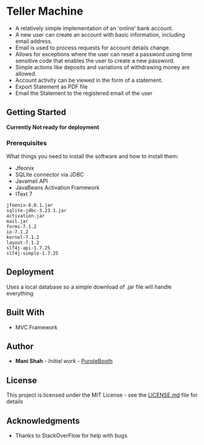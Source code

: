 # Teller Machine

* A relatively simple implementation of an 'online' bank account. 
* A new user can create an account with basic information, including email address. 
* Email is used to process requests for account details change.
* Allows for exceptions where the user can reset a password using time sensitive code that enables the user to create a new password. 
* Simple actions like deposits and variations of withdrawing money are allowed.
* Account activity can be viewed in the form of a statement.
* Export Statement as PDF file
* Email the  Statement to the registered email of the user

## Getting Started

****Currently Not ready for deployment****

### Prerequisites

What things you need to install the software and how to install them:
- Jfeonix
- SQLite connector via JDBC
- Javamail API
- JavaBeans Activation Framework
- IText 7

```
jfoenix-8.0.1.jar
sqlite-jdbc-3.23.1.jar
activation.jar
mail.jar
forms-7.1.2
io-7.1.2
kernel-7.1.2
layout-7.1.2
slf4j-api-1.7.25
slf4j-simple-1.7.25
```
## Deployment

Uses a local database so a simple download of .jar file will handle everything

## Built With

* MVC Framework

## Author

* **Mani Shah** - *Initial work* - [PurpleBooth](https://github.com/Mani9723)

## License

This project is licensed under the MIT License - see the [LICENSE.md](LICENSE.md) file for details

## Acknowledgments

* Thanks to StackOverFlow for help with bugs
